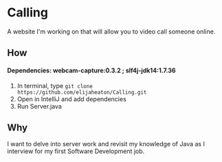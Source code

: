 # Calling

A website I'm working on that will allow you to video call 
someone online.

## How

#### Dependencies: webcam-capture:0.3.2 ; slf4j-jdk14:1.7.36

1. In terminal, type ```git clone https://github.com/elijaheaton/Calling.git ```
2. Open in IntelliJ and add dependencies
3. Run Server.java

## Why

I want to delve into server work and revisit my knowledge of 
Java as I interview for my first Software Development job.

